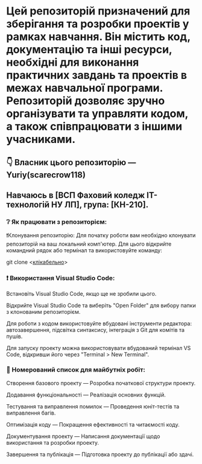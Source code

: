 # Цей репозиторій призначений для зберігання та розробки проектів у рамках навчання. Він містить код, документацію та інші ресурси, необхідні для виконання практичних завдань та проектів в межах навчальної програми. Репозиторій дозволяє зручно організувати та управляти кодом, а також співпрацювати з іншими учасниками.

## :point_down: Власник цього репозиторію — Yuriy(scarecrow118)
## Навчаюсь в [ВСП Фаховий коледж IT-технологій НУ ЛП], група: [КН-210].

 ### :grey_question: Як працювати з репозиторієм:

:exclamation:Клонування репозиторію: Для початку роботи вам необхідно клонувати репозиторій на ваш локальний комп'ютер. Для цього відкрийте командний рядок або термінал та використовуйте команду:

git clone <[клікабельно](https://github.com/scarecrow118/-210)>

 ### :exclamation: Використання Visual Studio Code:

Встановіть Visual Studio Code, якщо ще не зробили цього.

Відкрийте Visual Studio Code та виберіть "Open Folder" для вибору папки з клонованим репозиторієм.

Для роботи з кодом використовуйте вбудовані інструменти редактора: автозавершення, підсвітка синтаксису, інтеграція з Git для комітів та пушів.

Для запуску проекту можна використовувати вбудований термінал VS Code, відкривши його через "Terminal > New Terminal".

### :raised_hands: Номерований список для майбутніх робіт:

Створення базового проекту — Розробка початкової структури проекту.

Додавання функціональності — Реалізація основних функцій.

Тестування та виправлення помилок — Проведення юніт-тестів та виправлення багів.

Оптимізація коду — Покращення ефективності та читаємості коду.

Документування проекту — Написання документації щодо використання та розробки проекту.

Завершення та публікація — Підготовка проекту до публікації або здачі.
